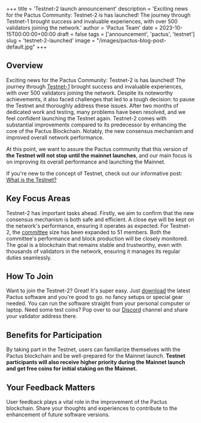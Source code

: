 +++
title = 'Testnet-2 launch announcement'
description = 'Exciting news for the Pactus Community: Testnet-2 is has launched! The journey through Testnet-1 brought success and invaluable experiences, with over 500 validators joining the network.'
author = 'Pactus Team'
date = 2023-10-15T00:00:00+00:00
draft = false
tags = ['announcement', 'pactus', 'testnet']
slug = 'testnet-2-launched'
image = "/images/pactus-blog-post-default.jpg"
+++

## Overview

Exciting news for the Pactus Community: Testnet-2 is has launched!
The journey through [Testnet-1](/2023/08/01/testnet-1-concluded.html)
brought success and invaluable experiences, with over 500 validators joining the network.
Despite its noteworthy achievements, it also faced challenges that led to a tough decision: to pause the Testnet and
thoroughly address these issues.
After two months of dedicated work and testing, many problems have been resolved, and
we feel confident launching the Testnet again.
Testnet-2 comes with substantial improvements compared to its predecessor by enhancing the core of the Pactus Blockchain.
Notably, the new consensus mechanism and improved overall network performance.

At this point, we want to assure the Pactus community that this version of
**the Testnet will not stop until the mainnet launches**,
and our main focus is on improving its overall performance and launching the Mainnet.

If you're new to the concept of Testnet, check out our informative post:
[What is the Testnet?](/2023/03/01/what-is-testnet.html)

## Key Focus Areas

Testnet-2 has important tasks ahead.
Firstly, we aim to confirm that the new consensus mechanism is both safe and efficient.
A close eye will be kept on the network's performance, ensuring it operates as expected.
For Testnet-2, the [committee](https://docs.pactus.org/protocol/consensus/committee/)
size has been expanded to 51 members.
Both the committee's performance and block production will be closely monitored.
The goal is a blockchain that remains stable and trustworthy,
even with thousands of validators in the network,
ensuring it manages its regular duties seamlessly.

## How To Join

Want to join the Testnet-2? Great! It's super easy.
Just [download](/download) the latest Pactus software and you're good to go.
no fancy setups or special gear needed.
You can run the software straight from your personal computer or laptop.
Need some test coins? Pop over to our [Discord](https://discord.gg/H5vZkNnXCu) channel and share your validator address there.

## Benefits for Participation

By taking part in the Testnet, users can familiarize themselves with the Pactus blockchain and
be well-prepared for the Mainnet launch.
**Testnet participants will also receive higher priority during the Mainnet launch and
get free coins for initial staking on the Mainnet.**

## Your Feedback Matters

User feedback plays a vital role in the improvement of the Pactus blockchain.
Share your thoughts and experiences to contribute to the enhancement of future software versions.